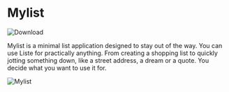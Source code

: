 # Mylist

![Download](https://raw.githubusercontent.com/ExpertWebMedia/mylist/master/screenshots/play.png)

Mylist is a minimal list application designed to stay out of the way. You can use Liste for practically anything. From creating a shopping list to quickly jotting something down, like a street address, a dream or a quote. You decide what you want to use it for.



![Mylist](https://raw.githubusercontent.com/ExpertWebMedia/mylist/master/screenshots/mylist1.png)